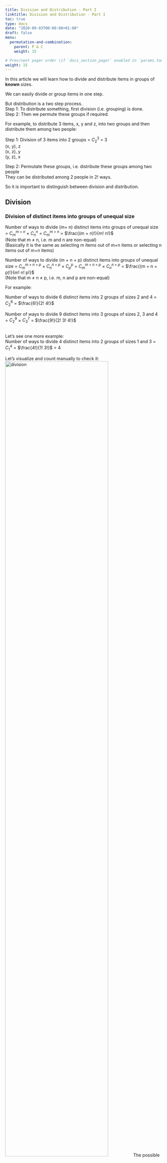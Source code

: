 ```yaml
---
title: Division and Distribution - Part I
linktitle: Division and Distribution - Part I
toc: true
type: docs
date: "2020-09-03T00:00:00+01:00"
draft: false
menu:
  permutation-and-combination:
    parent: P & C
    weight: 15

# Prev/next pager order (if `docs_section_pager` enabled in `params.toml`)
weight: 15
---
```


In this article we will learn how to divide and distribute items in groups of <strong>known</strong> sizes. 

We can easily divide or group items in one step.

But distribution is a two step process. <br>
Step 1: To distribute something, first division (i.e. grouping) is done. <br>
Step 2: Then we permute these groups if required. <br>

For example, to distribute 3 items, x, y and z, into two groups and then distribute them among two people: <br>

Step 1: Division of 3 items into 2 groups = $C^3_2$ = 3<br>
(x, y), z<br>
(x, z), y<br>
(y, z), x<br>

Step 2: Permutate these groups, i.e. distribute these groups among two people<br>
They can be distributed among 2 people in 2! ways. <br>

So it is important to distinguish between division and distribution.<br>

## Division

### Division of distinct items into groups of unequal size

Number of ways to divide (m+ n) distinct items into groups of unequal size = $C^{m+n}_m$ × $C^n_n$ 
= $C^{m+n}_m$ = $\frac{(m + n)!}{m! n!}$ <br>
(Note that m ≠ n, i.e. m and n are non-equal) <br>
(Basically it is the same as selecting m items out of m+n items or selecting n items out of m+n items) <br>

Number of ways to divide (m + n + p) distinct items into groups of unequal size = $C^{m+n+p}_m$ × $C^{n+p}_n$ × $C^p_p$ = $C^{m+n+p}_m$ × $C^{n+p}_n$ = $\frac{(m + n + p)!}{m! n! p!}$  <br>
(Note that m ≠ n ≠ p, i.e. m, n and p are non-equal)

For example:

Number of ways to divide 6 distinct items into 2 groups of sizes 2 and 4 = $C^6_2$ = $\frac{6!}{2! 4!}$ 

Number of ways to divide 9 distinct items into 3 groups of sizes 2, 3 and 4 = $C^9_2$ × $C^7_3$ = $\frac{9!}{2! 3! 4!}$ <br><br>

Let’s see one more example: <br>
Number of ways to divide 4 distinct items into 2 groups of sizes 1 and 3 = $C^4_1$ = $\frac{4!}{1! 3!}$ = 4 <br>

Let’s visualize and count manually to check it:
<img src="../../../media/p-and-c/division.png" alt="division" style="width:81%;height:81%;">
The possible groups are: <br>
1, (2, 3, 4) <br>
2, (1, 3, 4) <br>
3, (1, 2, 4) <br>
4, (1, 2, 3) <br>
Total possible groups = 4 <br>

##### Q. In how many ways can 12 persons be divided into three groups having 3, 4 and 5 persons?

Explanations :<br>
<button class="mak-tablink tablink-group1 default-tab" onclick="openTab('1Exp-1', this, 'tablink-group1', 'tabcontent-group1')">1</button>
<button class="mak-tablink tablink-group1" onclick="openTab('1Exp-2', this, 'tablink-group1', 'tabcontent-group1')">2</button>

<div id="1Exp-1" class="Exp-1 mak-tabcontent tabcontent-group1">
Explanation 1: Using Formula Method <br><br>

Groups do not seem to be distinct. So, this is a case of division and not distribution.

Number of ways to divide (m+ n + p) distinct items into groups of unequal size = $\frac{(m + n + p)!}{m! n! p!}$  = $\frac{12!}{3! 4! 5!}$ 
</div>

<div id="1Exp-2" class="Exp-2 mak-tabcontent tabcontent-group1">
Explanation 2: <br><br>

Number of ways of selecting 3 people out of 12 = $C^{12}_3$ <br>
AND Number of ways of selecting 4 people out of the remaining 9 = $C^9_4$  <br>
AND Number of ways of selecting 5 people out of the remaining 5 = $C^5_5$  <br>

So, total number of ways = $C^{12}_3$ × $C^9_4$ × $C^5_5$    <br>
(we will multiply because we need to do all the three steps; notice the word AND) <br>
= $\frac{12!}{(3!9!)}$ × $\frac{9!}{(4!5!)}$ × 1 = $\frac{12!}{(3! 4! 5!)}$ <br>
</div><br>

### Division of distinct items into groups of equal size

Number of ways to divide 2n distinct items into 2 groups of equal size = $\frac{1}{2!}$ $C^{2n}_n$ = $\frac{1}{2!}$ $\frac{2n!}{(n!)^2}$

E.g., Number of ways to divide 6 distinct items into 2 groups of equal size = $\frac{1}{2!}$ $\frac{6!}{(3!)^2}$  

Number of ways to divide 3n distinct items into 3 groups of equal size = $\frac{1}{3!}$ $\frac{3n!}{(n!)^3}$  

E.g., Number of ways to divide 9 distinct items into 3 groups of equal size = $\frac{1}{3!}$ $\frac{9!}{(3!)^3}$

Let’s see one more example: <br>

Number of ways to divide 4 distinct items into 2 groups of equal size = $\frac{1}{2!}$ $\frac{4!}{(2!)^2}$ = 3

Let’s visualize and count manually to check it:
<img src="../../../media/p-and-c/division.png" alt="division" style="width:81%;height:81%;">

The possible groups are:
<img src="../../../media/p-and-c/division1.png" alt="division" style="width:81%;height:81%;">
This is because of symmetry when groups are of equal size (this symmetry is not there when group sizes are different).

We can generalize: <br>
Number of ways to divide mn distinct items into m groups of equal size = $\frac{1}{m!}$ $\frac{mn!}{(n!)^m}$ <br>
(It means divide by m! if there are m groups having same number of items) <br>

Order of groups is not important, i.e. groups do not have distinct identity, as they are just being divided and not distributed. <br>

##### Q. In how many ways can 12 persons be divided into three groups having 4 persons each?

Explanations :<br>
<button class="mak-tablink tablink-group2 default-tab" onclick="openTab('2Exp-1', this, 'tablink-group2', 'tabcontent-group2')">1</button>
<button class="mak-tablink tablink-group2" onclick="openTab('2Exp-2', this, 'tablink-group2', 'tabcontent-group2')">2</button>

<div id="2Exp-1" class="Exp-1 mak-tabcontent tabcontent-group2">
Explanation 1: Using Formula Method <br><br>

Groups do not seem to be distinct. So, this is a case of division and not distribution.

Number of ways to divide mn distinct items into m groups of equal size = $\frac{1}{m!}$ $\frac{mn!}{(n!)^m}$ = $\frac{1}{3!}$ $\frac{12!}{(4!)^3}$ <br> 
</div>

<div id="2Exp-2" class="Exp-2 mak-tabcontent tabcontent-group2">
Explanation 2:   <br><br>

Number of ways of selecting 4 people out of 12 = $C^{12}_4$  <br>
AND Number of ways of selecting 4 people out of the remaining 8 = $C^8_4$  <br>
AND Number of ways of selecting 4 people out of the remaining 4 = $C^4_4$  <br><br>

So, total number of ways = $\frac{C^{12}_4 × C^8_4 × C^4_4}{3!}$  <br>
(we will multiply because we need to do all the three steps; notice the word AND)  <br>
= $\frac{1}{3!}$ × $\frac{12!}{(4!8!)}$ × $\frac{8!}{(4!4!)}$ × 1 = $\frac{12!}{3! (4!)^3}$  <br>

Note: We divided by 3! because the groups are identical and have the same number of items (so we do so to avoid overcounting). If the groups were distinct or if the number of items in them were different, then there was no need to divide by 3!
</div><br>

<hr>

## Distribution

### Distribution of distinct items into groups of unequal size

Number of ways to distribute (m+ n) distinct items into two groups of unequal size = $C^{m+n}_m$ × $C^n_n$ × 2! = $C^{m+n}_m$ × 2! = $\frac{(m + n)!}{(m! n!)}$ × 2! 

(basically selecting m items out of m+n items or selecting n items out of m+n items and then distributing/arranging them)

Number of ways to distribute (m + n + p) distinct items into three groups of unequal size = $C^{m+n+p}_m$ × $C^{n+p}_n$ × $C^p_p$ × 3! = $C^{m+n+p}_m$ × $C^{n+p}_n$ × 3! = $\frac{(m + n + p)!}{(m! n! p!)}$ × 3! 

(Note that m ≠ n ≠ p, i.e. m, n and p are non-equal)

##### Q. In how many ways can 12 persons be distributed into three groups having 3, 4 and 5 persons? 

Explanations :<br>
<button class="mak-tablink tablink-group3 default-tab" onclick="openTab('3Exp-1', this, 'tablink-group3', 'tabcontent-group3')">1</button>
<button class="mak-tablink tablink-group3" onclick="openTab('3Exp-2', this, 'tablink-group3', 'tabcontent-group3')">2</button>

<div id="3Exp-1" class="Exp-1 mak-tabcontent tabcontent-group3">
Explanation 1: Using Formula Method <br><br>

Groups do not seem to be distinct. So, this is a case of division and not distribution.

Number of ways to divide (m + n + p) distinct items into groups of unequal size = $\frac{(m + n + p)!}{(m! n! p!)}$ × 3! = $\frac{12!}{(3! 4! 5!)}$ × 3! = $\frac{12!}{(4! 5!)}$   
</div>

<div id="3Exp-2" class="Exp-2 mak-tabcontent tabcontent-group3">
Explanation 2: Using the concept of Multiplying Factors  <br><br>

Number of ways of selecting 3 people out of 12 = $C^{12}_3$ <br>
AND Number of ways of selecting 4 people out of the remaining 9 = $C^9_4$  <br>
AND Number of ways of selecting 5 people out of the remaining 5 = $C^5_5$  <br>

So, total number of ways of dividing = $C^{12}_3$ × $C^9_4$ × $C^5_5$     <br>
(we will multiply because we need to do all the three steps; notice the word AND) <br>
= $\frac{12!}{(3! 9!)}$ × $\frac{9!}{(4! 5!)}$ × 1 = $\frac{12!}{(3! 4! 5!)}$  

Total number of ways of distributing these items in 3 groups = $\frac{12!}{(3! 4! 5!)}$ × 3! = $\frac{12!}{(4! 5!)}$
</div><br>

### Distribution of distinct items into groups of equal size

We know that: <br>
Number of ways to divide mn distinct items into m groups of equal size = $\frac{1}{m!}$ $\frac{mn!}{(n!)^m}$

Now to distribute these groups into m categories (e.g. m people etc): <br>
Number of ways to distribute mn distinct items into m groups of equal size = $\frac{1}{m!}$ $\frac{mn!}{(n!)^m}$ × m! = $\frac{mn!}{(n!)^m}$ 

(order of groups is important, i.e. groups have distinct identity, as they are being distributed to different groups/persons)

For example:

Number of ways to distribute 2n distinct items into 2 groups of equal size = $\frac{2n!}{(n!)^2}$ 

Number of ways to distribute 3n distinct items into 3 groups of equal size = $\frac{3n!}{(n!)^3}$ 

##### Q. In how many ways can 18 students be divided into:
(a) 3 groups <br>
(b) blue, green and yellow houses. <br>

Explanation: Using Formula Method<br>
<div class="Exp">
(a) Number of ways to divide mn distinct items into m groups of equal size = $\frac{1}{m!}$ $\frac{mn!}{(n!)^m}$ = $\frac{1}{3!}$ $\frac{18!}{(6!)^3}$  <br><br>

(b) Here the groups are distinct. So, this is a question of distribution and not just division. <br>
Number of ways to distribute mn distinct items into m groups of equal size = $\frac{mn!}{(n!)^m}$ = $\frac{18!}{(6!)^3}$  
</div> <br>

## What if the items are identical?

If all the items are identical then there is only one way to divide or distribute them. 

Say you have 10 identical balls and you want to divide them into three groups of 3, 3 and 4. You can choose any of the 3 balls and make group 1, choose any of the 3 balls from the remaining balls and make group 2; rest of the 4 balls will make group 3. 

Similarly, as the balls are identical, there is no there is no point in distributing them. There’s only 1 possible way. So, number of ways of distribution = number of ways of division 
